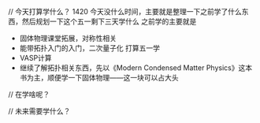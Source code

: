 // 今天打算学什么？
1420
今天没什么时间，主要就是整理一下之前学了什么东西，然后规划一下这个五一剩下三天学什么
之前学的主要就是
- 固体物理课堂拓展，对称性相关
- 能带拓扑入门的入门，二次量子化
打算五一学
- VASP计算
- 继续了解拓扑相关东西，先以《Modern Condensed Matter Physics》这本书为主，顺便学一下固体物理——这一块可以占大头


// 在学啥呢？



// 未来需要学什么？